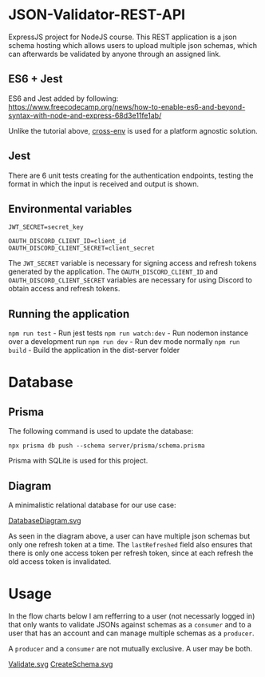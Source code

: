 # JSON-Validator-REST-API

ExpressJS project for NodeJS course. This REST application is a json schema hosting which allows users to upload multiple json schemas, which can afterwards be validated by anyone through an assigned link.

## ES6 + Jest

ES6 and Jest added by following: https://www.freecodecamp.org/news/how-to-enable-es6-and-beyond-syntax-with-node-and-express-68d3e11fe1ab/

Unlike the tutorial above, [cross-env](https://github.com/kentcdodds/cross-env) is used for a platform agnostic solution.

## Jest

There are 6 unit tests creating for the authentication endpoints, testing the format in which the input is received and output is shown.

## Environmental variables

```
JWT_SECRET=secret_key

OAUTH_DISCORD_CLIENT_ID=client_id
OAUTH_DISCORD_CLIENT_SECRET=client_secret
```

The `JWT_SECRET` variable is necessary for signing access and refresh tokens generated by the application.
The `OAUTH_DISCORD_CLIENT_ID` and `OAUTH_DISCORD_CLIENT_SECRET` variables are necessary for using Discord to obtain access and refresh tokens.

## Running the application

`npm run test` - Run jest tests
`npm run watch:dev` - Run nodemon instance over a development run
`npm run dev` - Run dev mode normally
`npm run build` - Build the application in the dist-server folder

# Database

## Prisma

The following command is used to update the database:

`npx prisma db push --schema server/prisma/schema.prisma`

Prisma with SQLite is used for this project.

## Diagram

A minimalistic relational database for our use case:

[DatabaseDiagram.svg]("https://github.com/DragosGhinea/JSON-Validator-REST-API/blob/main/docs/DatabaseDiagram.svg")

As seen in the diagram above, a user can have multiple json schemas but only one refresh token at a time. The `lastRefreshed` field also ensures that there is only one access token per refresh token, since at each refresh the old access token is invalidated.

# Usage

In the flow charts below I am refferring to a user (not necessarly logged in) that only wants to validate JSONs against schemas as a `consumer` and to a user that has an account and can manage multiple schemas as a `producer`.

A `producer` and a `consumer` are not mutually exclusive. A user may be both.

[Validate.svg]("https://github.com/DragosGhinea/JSON-Validator-REST-API/blob/main/docs/RestAPI_Validate.svg")
[CreateSchema.svg]("https://github.com/DragosGhinea/JSON-Validator-REST-API/blob/main/docs/RestAPI_CreateSchema.svg")
